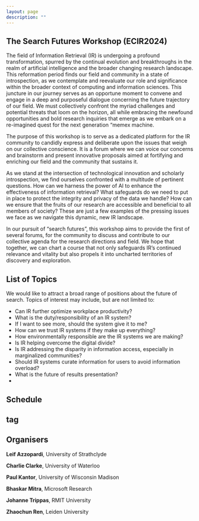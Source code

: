 ```yaml
---
layout: page
description: ""
---
```



## The Search Futures Workshop (ECIR2024)

The field of Information Retrieval (IR) is undergoing a profound transformation, spurred by the continual evolution and breakthroughs in the realm of artificial intelligence and the broader changing research landscape. This reformation period finds our field and community in a state of introspection, as we contemplate and reevaluate our role and significance within the broader context of computing and information sciences. This juncture in our journey serves as an opportune moment to convene and engage in a deep and purposeful dialogue concerning the future trajectory of our field. We must collectively confront the myriad challenges and potential threats that loom on the horizon, all while embracing the newfound opportunities and bold research inquiries that emerge as we embark on a re-imagined quest for the next generation “memex machine.

The purpose of this workshop is to serve as a dedicated platform for the IR community to candidly express and deliberate upon the issues that weigh on our collective conscience. It is a forum where we can voice our concerns and brainstorm and present innovative proposals aimed at fortifying and enriching our field and the community that sustains it.

As we stand at the intersection of technological innovation and scholarly introspection, we find ourselves confronted with a multitude of pertinent questions. How can we harness the power of AI to enhance the effectiveness of information retrieval? What safeguards do we need to put in place to protect the integrity and privacy of the data we handle? How can we ensure that the fruits of our research are accessible and beneficial to all members of society? These are just a few examples of the pressing issues we face as we navigate this dynamic, new IR landscape.

In our pursuit of “search futures”, this workshop aims to provide the first of several forums, for the community to discuss and contribute to our collective agenda for the research directions and field. We hope that together, we can chart a course that not only safeguards IR’s continued relevance and vitality but also propels it into uncharted territories of discovery and exploration.

## List of Topics

We would like to attract a broad range of positions about the future of search. Topics of interest may include, but are not limited to:

- Can IR further optimize workplace productivity?
- What is the duty/responsibility of an IR system?
- If I want to see more, should the system give it to me?
- How can we trust IR systems if they make up everything?
- How environmentally responsible are the IR systems we are making?
- Is IR helping overcome the digital divide?
- Is IR addressing the disparity in information access, especially in marginalized communities?
- Should IR systems curate information for users to avoid information overload?
- What is the future of results presentation?
- 
## <a name='Schedule'>Schedule</a>
<!-- ​	<img src="1.jpg" style="width:80%;" /> -->

## <a name='tag'>tag</a>

## Organisers

**Leif Azzopardi**, University of Strathclyde

**Charlie Clarke**, University of Waterloo

**Paul Kantor**, University of Wisconsin Madison

**Bhaskar Mitra**, Microsoft Research 

**Johanne Trippas**, RMIT University

**Zhaochun Ren**, Leiden University




